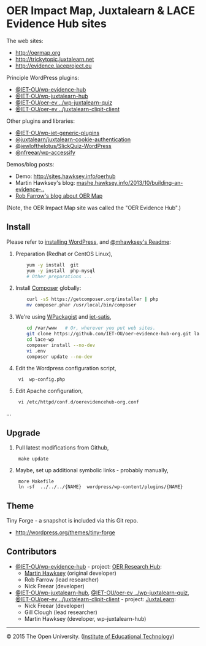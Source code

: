 # OER Impact Map, Juxtalearn & LACE Evidence Hub sites


The web sites:

* <http://oermap.org>
* <http://trickytopic.juxtalearn.net>
* <http://evidence.laceproject.eu>

Principle WordPress plugins:

* [@IET-OU/wp-evidence-hub][]
* [@IET-OU/wp-juxtalearn-hub][]
* [@IET-OU/oer-ev ../wp-juxtalearn-quiz][]
* [@IET-OU/oer-ev ../juxtalearn-clipit-client][]

Other plugins and libraries:

* [@IET-OU/wp-iet-generic-plugins][]
* [@juxtalearn/juxtalearn-cookie-authentication][]
* [@jewlofthelotus/SlickQuiz-WordPress][]
* [@nfreear/wp-accessify][]


Demos/blog posts:

* Demo:  <http://sites.hawksey.info/oerhub>
* Martin Hawksey's blog: [mashe.hawksey.info/2013/10/building-an-evidence-..][blog-build-plugin]
* [Rob Farrow's blog about OER Map][blog-oer-map]

(Note, the OER Impact Map site was called the "OER Evidence Hub".)


## Install

Please refer to [installing WordPress][wp-install], and [@mhawksey's Readme][plugin-readme-jx]:

1. Preparation (Redhat or CentOS Linux),

    ```sh
        yum -y install  git
        yum -y install  php-mysql
        # Other preparations ...
    ```

2. Install [Composer][] globally:
    ```sh
        curl -sS https://getcomposer.org/installer | php
        mv composer.phar /usr/local/bin/composer
    ```

2. We're using [WPackagist][] and [iet-satis][],

    ```sh
        cd /var/www   # Or, wherever you put web sites.
        git clone https://github.com/IET-OU/oer-evidence-hub-org.git lace-wp
        cd lace-wp
        composer install --no-dev
        vi .env
        composer update --no-dev
    ```

3. Edit the Wordpress configuration script,

        vi  wp-config.php

4. Edit Apache configuration,

        vi /etc/httpd/conf.d/oerevidencehub-org.conf

...


## Upgrade

1. Pull latest modifications from Github,

        make update

3. Maybe, set up additional symbolic links - probably manually,

        more Makefile
        ln -sf  ../../../{NAME}  wordpress/wp-content/plugins/{NAME}


## Theme

Tiny Forge - a snapshot is included via this Git repo.

* <http://wordpress.org/themes/tiny-forge>


## Contributors

* [@IET-OU/wp-evidence-hub][] - project: [OER Research Hub][]:
    * [Martin Hawksey][] (original developer)
    * Rob Farrow (lead researcher)
    * Nick Freear (developer)
* [@IET-OU/wp-juxtalearn-hub][], [@IET-OU/oer-ev ../wp-juxtalearn-quiz], [@IET-OU/oer-ev ../juxtalearn-clipit-client] - project: [JuxtaLearn]:
    * Nick Freear (developer)
    * Gill Clough (lead researcher)
    * Martin Hawksey (developer, wp-juxtalearn-hub)

---
© 2015 The Open University. ([Institute of Educational Technology][])


[wp-install]: http://codex.wordpress.org/Installing_WordPress
[wp-secrets]: https://api.wordpress.org/secret-key/1.1/salt/
[plugin-readme-jx]: https://github.com/mhawksey/wp-juxtalearn-hub#readme
[plugin-readme]: https://github.com/mhawksey/wp-evidence-hub#readme
[blog-build-plugin]: http://mashe.hawksey.info/2013/10/building-an-evidence-hub-plugin-for-wordpress
[submodules]: http://git-scm.com/book/en/Git-Tools-Submodules
[submodules-cheat]: http://blog.jacius.info/git-submodule-cheat-sheet/

[@IET-OU/wp-evidence-hub]:   https://github.com/mhawksey/wp-evidence-hub
[@IET-OU/wp-juxtalearn-hub]: https://github.com/IET-OU/wp-juxtalearn-hub
[@IET-OU/wp-juxtalearn-quiz]: https://bitbucket.org/nfreear/wp-juxtalearn-quiz
[@IET-OU/wp-juxtalearn-clipit-client]: https://bitbucket.org/nfreear/wp-juxtalearn-clipit-client
[@IET-OU/oer-ev ../wp-juxtalearn-quiz]:
    https://github.com/IET-OU/oer-evidence-hub-org/tree/juxtalearn/wp-juxtalearn-quiz
[@IET-OU/oer-ev ../juxtalearn-clipit-client]: https://github.com/IET-OU/oer-evidence-hub-org/tree/juxtalearn/juxtalearn-clipit-client

[@IET-OU/wp-iet-generic-plugins]: https://github.com/IET-OU/wp-iet-generic-plugins
     "WordPress plugins: Simple Embed, Simple Menu, [tagcloud], [wp_query], IET attribution ..."
[@juxtalearn/juxtalearn-cookie-authentication]: https://github.com/juxtalearn/juxtalearn-cookie-authentication
[@nfreear/wp-accessify]:  https://github.com/nfreear/wp-accessify
[@jewlofthelotus/SlickQuiz-WordPress]: https://github.com/jewlofthelotus/SlickQuiz-WordPress
[Martin Hawksey]: https://mashe.hawksey.info/
[OER Research Hub]: http://oerresearchhub.org/
[blog-oer-map]: http://oerresearchhub.org/2014/05/14/visit-oer-impact-map-for-evidence-of-oer-impact/
[JuxtaLearn]: http://juxtalearn.eu/
[Institute of Educational Technology]: http://iet.open.ac.uk/


[Composer]: https://getcomposer.org/doc/00-intro.md#system-requirements "Dependency Manager for PHP - getting started"
[WPackagist]: http://wpackagist.org/ "This site mirrors the WordPress plugin and theme directories as a Composer repository."
[iet-satis]: http://iet-embed-acct.open.ac.uk/satis/ "IET's test/ private Satis-based Packagist repository"

[End]: http://example
